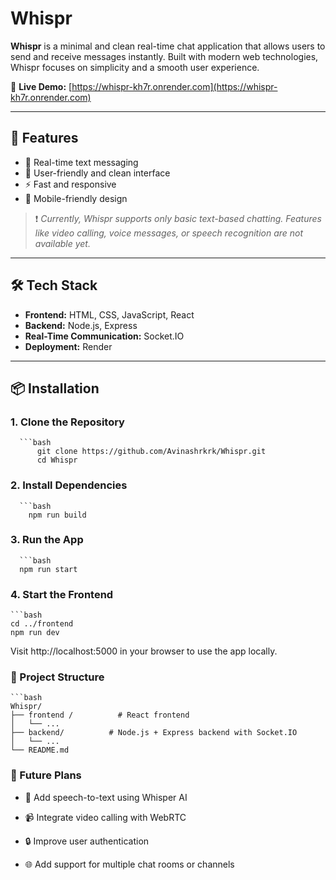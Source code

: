 # Whispr

**Whispr** is a minimal and clean real-time chat application that allows users to send and receive messages instantly. Built with modern web technologies, Whispr focuses on simplicity and a smooth user experience.

🚀 **Live Demo:** [https://whispr-kh7r.onrender.com](https://whispr-kh7r.onrender.com)

---

## 🧩 Features

- 💬 Real-time text messaging
- 👤 User-friendly and clean interface
- ⚡ Fast and responsive
- 📱 Mobile-friendly design

> ❗ *Currently, Whispr supports only basic text-based chatting. Features like video calling, voice messages, or speech recognition are not available yet.*

---

## 🛠️ Tech Stack

- **Frontend:** HTML, CSS, JavaScript, React
- **Backend:** Node.js, Express
- **Real-Time Communication:** Socket.IO
- **Deployment:** Render

---

## 📦 Installation

### 1. Clone the Repository

      ```bash
          git clone https://github.com/Avinashrkrk/Whispr.git
          cd Whispr
### 2.  Install Dependencies
      ```bash
        npm run build
### 3. Run the App
      ```bash
      npm run start
### 4. Start the Frontend
    ```bash
    cd ../frontend 
    npm run dev

Visit http://localhost:5000 in your browser to use the app locally.

### 📂 Project Structure
    ```bash
    Whispr/
    ├── frontend /          # React frontend
    │   └── ...          
    ├── backend/          # Node.js + Express backend with Socket.IO
    │   └── ...
    └── README.md
### 📌 Future Plans
* 🧠 Add speech-to-text using Whisper AI

* 📹 Integrate video calling with WebRTC

* 🔒 Improve user authentication

* 🌐 Add support for multiple chat rooms or channels

      
